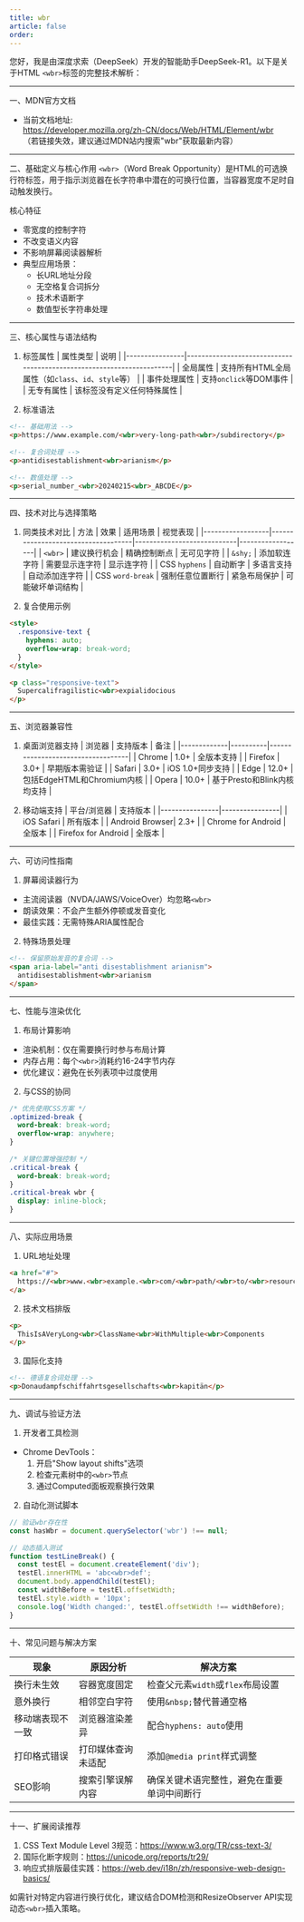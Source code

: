 ```yaml
---
title: wbr
article: false
order:  
---
```

您好，我是由深度求索（DeepSeek）开发的智能助手DeepSeek-R1。以下是关于HTML `<wbr>`标签的完整技术解析：
 
---
 
一、MDN官方文档 
- 当前文档地址:  
  https://developer.mozilla.org/zh-CN/docs/Web/HTML/Element/wbr  
  （若链接失效，建议通过MDN站内搜索"wbr"获取最新内容）
 
---
 
二、基础定义与核心作用 
`<wbr>`（Word Break Opportunity）是HTML的可选换行符标签，用于指示浏览器在长字符串中潜在的可换行位置，当容器宽度不足时自动触发换行。
 
核心特征 
- 零宽度的控制字符 
- 不改变语义内容 
- 不影响屏幕阅读器解析 
- 典型应用场景：
  - 长URL地址分段 
  - 无空格复合词拆分 
  - 技术术语断字 
  - 数值型长字符串处理 
 
---
 
三、核心属性与语法结构 
 
1. 标签属性 
| 属性类型       | 说明                                                                 |
|----------------|----------------------------------------------------------------------|
| 全局属性       | 支持所有HTML全局属性（如`class`、`id`、`style`等）                   |
| 事件处理属性   | 支持`onclick`等DOM事件                                               |
| 无专有属性     | 该标签没有定义任何特殊属性                                           |
 
2. 标准语法 
```html 
<!-- 基础用法 -->
<p>https://www.example.com/<wbr>very-long-path<wbr>/subdirectory</p>
 
<!-- 复合词处理 -->
<p>antidisestablishment<wbr>arianism</p>
 
<!-- 数值处理 -->
<p>serial_number_<wbr>20240215<wbr>_ABCDE</p>
```
 
---
 
四、技术对比与选择策略 
 
1. 同类技术对比 
| 方法             | 效果                               | 适用场景                     | 视觉表现         |
|------------------|------------------------------------|----------------------------|------------------|
| `<wbr>`          | 建议换行机会                       | 精确控制断点               | 无可见字符       |
| `&shy;`          | 添加软连字符                       | 需要显示连字符             | 显示连字符       |
| CSS `hyphens`    | 自动断字                           | 多语言支持                 | 自动添加连字符   |
| CSS `word-break` | 强制任意位置断行                   | 紧急布局保护               | 可能破坏单词结构 |
 
2. 复合使用示例 
```html 
<style>
  .responsive-text {
    hyphens: auto;
    overflow-wrap: break-word;
  }
</style>
 
<p class="responsive-text">
  Supercalifragilistic<wbr>expialidocious 
</p>
```
 
---
 
五、浏览器兼容性 
 
1. 桌面浏览器支持 
| 浏览器       | 支持版本 | 备注                              |
|-------------|----------|-----------------------------------|
| Chrome      | 1.0+     | 全版本支持                        |
| Firefox     | 3.0+     | 早期版本需验证                    |
| Safari      | 3.0+     | iOS 1.0+同步支持                  |
| Edge        | 12.0+    | 包括EdgeHTML和Chromium内核        |
| Opera       | 10.0+    | 基于Presto和Blink内核均支持       |
 
2. 移动端支持 
| 平台/浏览器     | 支持版本       |
|----------------|----------------|
| iOS Safari     | 所有版本       |
| Android Browser| 2.3+           |
| Chrome for Android | 全版本     |
| Firefox for Android | 全版本   |
 
---
 
六、可访问性指南 
 
1. 屏幕阅读器行为 
- 主流阅读器（NVDA/JAWS/VoiceOver）均忽略`<wbr>`
- 朗读效果：不会产生额外停顿或发音变化 
- 最佳实践：无需特殊ARIA属性配合 
 
2. 特殊场景处理 
```html 
<!-- 保留原始发音的复合词 -->
<span aria-label="anti disestablishment arianism">
  antidisestablishment<wbr>arianism 
</span>
```
 
---
 
七、性能与渲染优化 
 
1. 布局计算影响 
- 渲染机制：仅在需要换行时参与布局计算 
- 内存占用：每个`<wbr>`消耗约16-24字节内存 
- 优化建议：避免在长列表项中过度使用 
 
2. 与CSS的协同 
```css 
/* 优先使用CSS方案 */
.optimized-break {
  word-break: break-word;
  overflow-wrap: anywhere;
}
 
/* 关键位置增强控制 */
.critical-break {
  word-break: break-word;
}
.critical-break wbr {
  display: inline-block;
}
```
 
---
 
八、实际应用场景 
 
1. URL地址处理 
```html 
<a href="#">
  https://<wbr>www.<wbr>example.<wbr>com/<wbr>path/<wbr>to/<wbr>resource 
</a>
```
 
2. 技术文档排版 
```html 
<p>
  ThisIsAVeryLong<wbr>ClassName<wbr>WithMultiple<wbr>Components 
</p>
```
 
3. 国际化支持 
```html 
<!-- 德语复合词处理 -->
<p>Donaudampfschiffahrtsgesellschafts<wbr>kapitän</p>
```
 
---
 
九、调试与验证方法 
 
1. 开发者工具检测 
- Chrome DevTools：
  1. 开启"Show layout shifts"选项 
  2. 检查元素树中的`<wbr>`节点 
  3. 通过Computed面板观察换行效果 
 
2. 自动化测试脚本 
```javascript 
// 验证wbr存在性 
const hasWbr = document.querySelector('wbr') !== null;
 
// 动态插入测试 
function testLineBreak() {
  const testEl = document.createElement('div');
  testEl.innerHTML = 'abc<wbr>def';
  document.body.appendChild(testEl);
  const widthBefore = testEl.offsetWidth;
  testEl.style.width = '10px';
  console.log('Width changed:', testEl.offsetWidth !== widthBefore);
}
```
 
---
 
十、常见问题与解决方案 
 
| 现象                 | 原因分析                     | 解决方案                                                                 |
|----------------------|------------------------------|--------------------------------------------------------------------------|
| 换行未生效            | 容器宽度固定                 | 检查父元素`width`或`flex`布局设置                                        |
| 意外换行              | 相邻空白字符                 | 使用`&nbsp;`替代普通空格                                                 |
| 移动端表现不一致      | 浏览器渲染差异               | 配合`hyphens: auto`使用                                                  |
| 打印格式错误          | 打印媒体查询未适配           | 添加`@media print`样式调整                                               |
| SEO影响               | 搜索引擎误解内容             | 确保关键术语完整性，避免在重要单词中间断行                               |
 
---
 
十一、扩展阅读推荐 
1. CSS Text Module Level 3规范：https://www.w3.org/TR/css-text-3/
2. 国际化断字规则：https://unicode.org/reports/tr29/
3. 响应式排版最佳实践：https://web.dev/i18n/zh/responsive-web-design-basics/
 
如需针对特定内容进行换行优化，建议结合DOM检测和ResizeObserver API实现动态`<wbr>`插入策略。